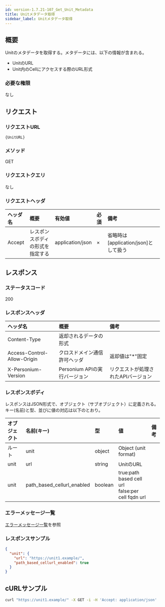 ```yaml
---
id: version-1.7.21-107_Get_Unit_Metadata
title: Unitメタデータ取得
sidebar_label: Unitメタデータ取得
---
```

## 概要
Unitのメタデータを取得する。メタデータには、以下の情報が含まれる。  
* UnitのURL
* Unit内のCellにアクセスする際のURL形式

### 必要な権限
なし


## リクエスト
### リクエストURL
```
{UnitURL}
```

### メソッド
GET

### リクエストクエリ
なし

### リクエストヘッダ
|ヘッダ名|概要|有効値|必須|備考|
|:--|:--|:--|:--|:--|
|Accept|レスポンスボディの形式を指定する|application/json|×|省略時は[application/json]として扱う|


## レスポンス
### ステータスコード
200

### レスポンスヘッダ
|ヘッダ名|概要|備考|
|:--|:--|:--|
|Content-Type|返却されるデータの形式||
|Access-Control-Allow-Origin|クロスドメイン通信許可ヘッダ|返却値は"*"固定|
|X-Personium-Version|Personium APIの実行バージョン|リクエストが処理されたAPIバージョン|

### レスポンスボディ
レスポンスはJSON形式で、オブジェクト（サブオブジェクト）に定義される。  
キー(名前)と型、並びに値の対応は以下のとおり。  

|オブジェクト|名前(キー)|型|値|備考|
|:--|:--|:--|:--|:--|
|ルート|unit|object|Object (unit format)||
|unit|url|string|UnitのURL||
|unit|path_based_cellurl_enabled|boolean|true:path based cell url<br>false:per cell fqdn url||

### エラーメッセージ一覧
[エラーメッセージ一覧](004_Error_Messages.md)を参照

### レスポンスサンプル
```JSON
{
  "unit": {
    "url": "https://unit1.example/",
    "path_based_cellurl_enabled": true
  }
}
```

## cURLサンプル

```sh
curl "https://unit1.example/" -X GET -i -H 'Accept: application/json'
```
